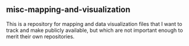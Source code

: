 ## misc-mapping-and-visualization

This is a repository for mapping and data visualization files that I want to track and make publicly available, but which are not important enough to merit their own repositories.
